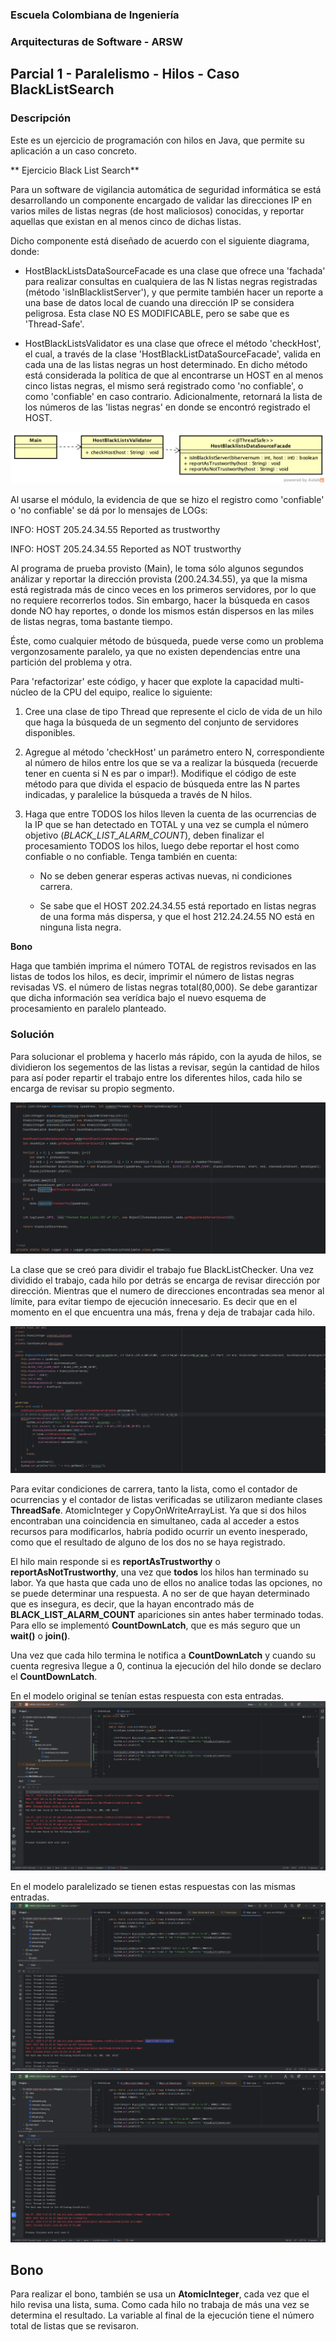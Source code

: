 
### Escuela Colombiana de Ingeniería
### Arquitecturas de Software - ARSW
## Parcial 1 - Paralelismo - Hilos - Caso BlackListSearch

### Descripción
  Este es un ejercicio de programación con hilos en Java, que permite su aplicación a un caso concreto.
  
** Ejercicio Black List Search**


Para un software de vigilancia automática de seguridad informática se está desarrollando un componente encargado de validar las direcciones IP en varios miles de listas negras (de host maliciosos) conocidas, y reportar aquellas que existan en al menos cinco de dichas listas. 

Dicho componente está diseñado de acuerdo con el siguiente diagrama, donde:

- HostBlackListsDataSourceFacade es una clase que ofrece una 'fachada' para realizar consultas en cualquiera de las N listas negras registradas (método 'isInBlacklistServer'), y que permite también hacer un reporte a una base de datos local de cuando una dirección IP se considera peligrosa. Esta clase NO ES MODIFICABLE, pero se sabe que es 'Thread-Safe'.

- HostBlackListsValidator es una clase que ofrece el método 'checkHost', el cual, a través de la clase 'HostBlackListDataSourceFacade', valida en cada una de las listas negras un host determinado. En dicho método está considerada la política de que al encontrarse un HOST en al menos cinco listas negras, el mismo será registrado como 'no confiable', o como 'confiable' en caso contrario. Adicionalmente, retornará la lista de los números de las 'listas negras' en donde se encontró registrado el HOST.

![](img/Model.png)

Al usarse el módulo, la evidencia de que se hizo el registro como 'confiable' o 'no confiable' se dá por lo mensajes de LOGs:

INFO: HOST 205.24.34.55 Reported as trustworthy

INFO: HOST 205.24.34.55 Reported as NOT trustworthy


Al programa de prueba provisto (Main), le toma sólo algunos segundos análizar y reportar la dirección provista (200.24.34.55), ya que la misma está registrada más de cinco veces en los primeros servidores, por lo que no requiere recorrerlos todos. Sin embargo, hacer la búsqueda en casos donde NO hay reportes, o donde los mismos están dispersos en las miles de listas negras, toma bastante tiempo.

Éste, como cualquier método de búsqueda, puede verse como un problema vergonzosamente paralelo, ya que no existen dependencias entre una partición del problema y otra.

Para 'refactorizar' este código, y hacer que explote la capacidad multi-núcleo de la CPU del equipo, realice lo siguiente:

1. Cree una clase de tipo Thread que represente el ciclo de vida de un hilo que haga la búsqueda de un segmento del conjunto de servidores disponibles.

2. Agregue al método 'checkHost' un parámetro entero N, correspondiente al número de hilos entre los que se va a realizar la búsqueda (recuerde tener en cuenta si N es par o impar!). Modifique el código de este método para que divida el espacio de búsqueda entre las N partes indicadas, y paralelice la búsqueda a través de N hilos.

3. Haga que entre TODOS los hilos lleven la cuenta de las ocurrencias de la IP que se han detectado en TOTAL y una vez se cumpla el número objetivo (_BLACK_LIST_ALARM_COUNT_), deben finalizar el procesamiento TODOS los hilos, luego debe reportar el host como confiable o no confiable. Tenga también en cuenta:  

	* No se deben generar esperas activas nuevas, ni condiciones carrera. 
	
	* Se sabe que el HOST 202.24.34.55 está reportado en listas negras de una forma más dispersa, y que el host 212.24.24.55 NO está en ninguna lista negra.


**Bono**

Haga que también imprima el número TOTAL de registros revisados en las listas de todos los hilos, es decir, imprimir el número de listas negras revisadas VS. el número de listas negras total(80,000). Se debe garantizar que dicha información sea verídica bajo el nuevo esquema de procesamiento en paralelo planteado.


### Solución
Para solucionar el problema y hacerlo más rápido, con la ayuda de hilos, se dividieron los segementos de las listas a revisar, según la cantidad de hilos
para así poder repartir el trabajo entre los diferentes hilos, cada hilo se encarga de revisar su propio segmento.

![](img/divison-hilos.png)

La clase que se creó para dividir el trabajo fue BlackListChecker.
Una vez dividido el trabajo, cada hilo por detrás se encarga de revisar dirección por dirección. Mientras que el numero de direcciones encontradas
sea menor al límite, para evitar tiempo de ejecución innecesario. Es decir que en el momento en el que encuentra una más, frena y deja de trabajar cada hilo.

![](img/checker-class.png)

Para evitar condiciones de carrera, tanto la lista, como el contador de ocurrencias y el contador de listas verificadas
se utilizaron mediante clases **ThreadSafe**. AtomicInteger y CopyOnWriteArrayList. Ya que si dos hilos encontraban una coincidencia en simultaneo, 
cada al acceder a estos recursos para modificarlos, habría podido ocurrir un evento inesperado, como que el resultado de alguno de los dos no se haya registrado.

El hilo main responde si es **reportAsTrustworthy** o **reportAsNotTrustworthy**, una vez que **todos** los hilos han terminado su labor. Ya que hasta que cada uno de ellos no analice todas las opciones,
no se puede determinar una respuesta. A no ser de que hayan determinado que es insegura, es decir, que la hayan encontrado más de **BLACK_LIST_ALARM_COUNT** apariciones sin antes haber terminado todas.
Para ello se implementó **CountDownLatch**, que es más seguro que un **wait()** o **join()**.

Una vez que cada hilo termina le notifica a **CountDownLatch** y cuando su cuenta regresiva llegue a 0, continua la ejecución del hilo donde se declaro el **CountDownLatch**.

En el modelo original se tenían estas respuesta con esta entradas.
![](img/solucion-original.png)

En el modelo paralelizado se tienen estas respuestas con las mismas entradas.
![](img/solucion-hilos-1.png)
![](img/solucion-hilos-2.png)

## Bono
Para realizar el bono, también se usa un **AtomicInteger**, cada vez que el hilo revisa una lista, suma. Como cada hilo no trabaja de más una vez se determina el resultado. La variable al final de la ejecución tiene el número total de listas que se revisaron.

